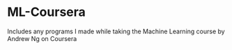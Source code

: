 # ML-Coursera
Includes any programs I made while taking the Machine Learning course by Andrew Ng on Coursera
